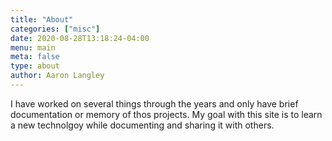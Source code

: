 ```yaml
---
title: "About"
categories: ["misc"]
date: 2020-08-28T13:18:24-04:00
menu: main
meta: false
type: about
author: Aaron Langley
---
```

I have worked on several things through the years and only have brief documentation or memory of thos projects. My goal with this site is to learn a new technolgoy while documenting and sharing it with others.

